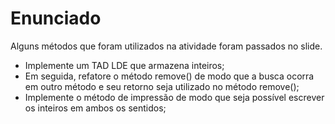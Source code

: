 # Enunciado

Alguns métodos que foram utilizados na atividade foram passados no slide.

* Implemente um TAD LDE que armazena inteiros;
* Em seguida, refatore o método remove() de modo que a busca ocorra em outro método e seu retorno seja utilizado no método remove();
* Implemente o método de impressão de modo que seja possível escrever os inteiros em ambos os sentidos;